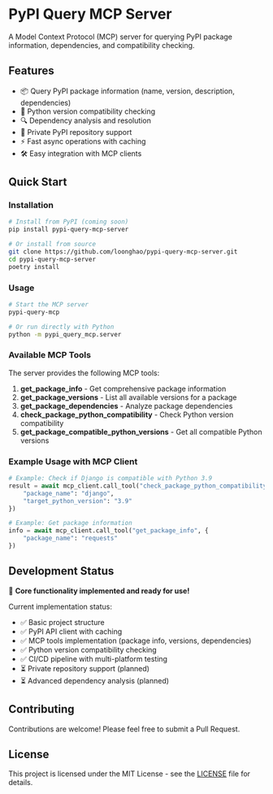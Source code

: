 # PyPI Query MCP Server

A Model Context Protocol (MCP) server for querying PyPI package information, dependencies, and compatibility checking.

## Features

- 📦 Query PyPI package information (name, version, description, dependencies)
- 🐍 Python version compatibility checking
- 🔍 Dependency analysis and resolution
- 🏢 Private PyPI repository support
- ⚡ Fast async operations with caching
- 🛠️ Easy integration with MCP clients

## Quick Start

### Installation

```bash
# Install from PyPI (coming soon)
pip install pypi-query-mcp-server

# Or install from source
git clone https://github.com/loonghao/pypi-query-mcp-server.git
cd pypi-query-mcp-server
poetry install
```

### Usage

```bash
# Start the MCP server
pypi-query-mcp

# Or run directly with Python
python -m pypi_query_mcp.server
```

### Available MCP Tools

The server provides the following MCP tools:

1. **get_package_info** - Get comprehensive package information
2. **get_package_versions** - List all available versions for a package
3. **get_package_dependencies** - Analyze package dependencies
4. **check_package_python_compatibility** - Check Python version compatibility
5. **get_package_compatible_python_versions** - Get all compatible Python versions

### Example Usage with MCP Client

```python
# Example: Check if Django is compatible with Python 3.9
result = await mcp_client.call_tool("check_package_python_compatibility", {
    "package_name": "django",
    "target_python_version": "3.9"
})

# Example: Get package information
info = await mcp_client.call_tool("get_package_info", {
    "package_name": "requests"
})
```

## Development Status

🎉 **Core functionality implemented and ready for use!**

Current implementation status:
- ✅ Basic project structure
- ✅ PyPI API client with caching
- ✅ MCP tools implementation (package info, versions, dependencies)
- ✅ Python version compatibility checking
- ✅ CI/CD pipeline with multi-platform testing
- ⏳ Private repository support (planned)
- ⏳ Advanced dependency analysis (planned)

## Contributing

Contributions are welcome! Please feel free to submit a Pull Request.

## License

This project is licensed under the MIT License - see the [LICENSE](LICENSE) file for details.
